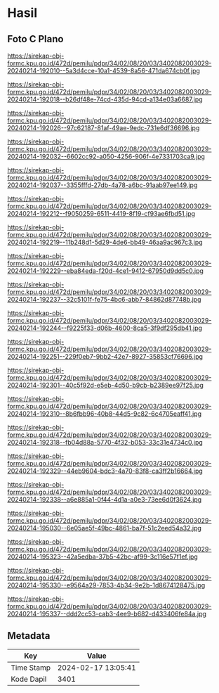 # Hasil

## Foto C Plano

https://sirekap-obj-formc.kpu.go.id/472d/pemilu/pdpr/34/02/08/20/03/3402082003029-20240214-192010--5a3d4cce-10a1-4539-8a56-471da674cb0f.jpg

https://sirekap-obj-formc.kpu.go.id/472d/pemilu/pdpr/34/02/08/20/03/3402082003029-20240214-192018--b26df48e-74cd-435d-94cd-a134e03a6687.jpg

https://sirekap-obj-formc.kpu.go.id/472d/pemilu/pdpr/34/02/08/20/03/3402082003029-20240214-192026--97c62187-81af-49ae-9edc-731e6df36696.jpg

https://sirekap-obj-formc.kpu.go.id/472d/pemilu/pdpr/34/02/08/20/03/3402082003029-20240214-192032--6602cc92-a050-4256-906f-4e7331703ca9.jpg

https://sirekap-obj-formc.kpu.go.id/472d/pemilu/pdpr/34/02/08/20/03/3402082003029-20240214-192037--3355fffd-27db-4a78-a6bc-91aab97ee149.jpg

https://sirekap-obj-formc.kpu.go.id/472d/pemilu/pdpr/34/02/08/20/03/3402082003029-20240214-192212--f9050259-6511-4419-8f19-cf93ae6fbd51.jpg

https://sirekap-obj-formc.kpu.go.id/472d/pemilu/pdpr/34/02/08/20/03/3402082003029-20240214-192219--11b248d1-5d29-4de6-bb49-46aa9ac967c3.jpg

https://sirekap-obj-formc.kpu.go.id/472d/pemilu/pdpr/34/02/08/20/03/3402082003029-20240214-192229--eba84eda-f20d-4ce1-9412-67950d9dd5c0.jpg

https://sirekap-obj-formc.kpu.go.id/472d/pemilu/pdpr/34/02/08/20/03/3402082003029-20240214-192237--32c5101f-fe75-4bc6-abb7-84862d87748b.jpg

https://sirekap-obj-formc.kpu.go.id/472d/pemilu/pdpr/34/02/08/20/03/3402082003029-20240214-192244--f9225f33-d06b-4600-8ca5-3f9df295db41.jpg

https://sirekap-obj-formc.kpu.go.id/472d/pemilu/pdpr/34/02/08/20/03/3402082003029-20240214-192251--229f0eb7-9bb2-42e7-8927-35853cf76696.jpg

https://sirekap-obj-formc.kpu.go.id/472d/pemilu/pdpr/34/02/08/20/03/3402082003029-20240214-192301--40c5f92d-e5eb-4d50-b9cb-b2389ee97f25.jpg

https://sirekap-obj-formc.kpu.go.id/472d/pemilu/pdpr/34/02/08/20/03/3402082003029-20240214-192310--8b6fbb96-40b8-44d5-9c82-6c4705eaff41.jpg

https://sirekap-obj-formc.kpu.go.id/472d/pemilu/pdpr/34/02/08/20/03/3402082003029-20240214-192318--fb04d88a-5770-4f32-b053-33c31e4734c0.jpg

https://sirekap-obj-formc.kpu.go.id/472d/pemilu/pdpr/34/02/08/20/03/3402082003029-20240214-192329--44eb9604-bdc3-4a70-83f8-ca3ff2b16664.jpg

https://sirekap-obj-formc.kpu.go.id/472d/pemilu/pdpr/34/02/08/20/03/3402082003029-20240214-192338--a6e885a1-0f44-4d1a-a0e3-73ee6d0f3624.jpg

https://sirekap-obj-formc.kpu.go.id/472d/pemilu/pdpr/34/02/08/20/03/3402082003029-20240214-195030--6e05ae5f-49bc-4861-ba7f-51c2eed54a32.jpg

https://sirekap-obj-formc.kpu.go.id/472d/pemilu/pdpr/34/02/08/20/03/3402082003029-20240214-195323--42a5edba-37b5-42bc-af99-3c116e57f1ef.jpg

https://sirekap-obj-formc.kpu.go.id/472d/pemilu/pdpr/34/02/08/20/03/3402082003029-20240214-195330--e9564a29-7853-4b34-9e2b-1d8674128475.jpg

https://sirekap-obj-formc.kpu.go.id/472d/pemilu/pdpr/34/02/08/20/03/3402082003029-20240214-195337--ddd2cc53-cab3-4ee9-b682-d433406fe84a.jpg


## Metadata

| Key        | Value               |
| ---------- | ------------------- |
| Time Stamp | 2024-02-17 13:05:41 |
| Kode Dapil | 3401                |



